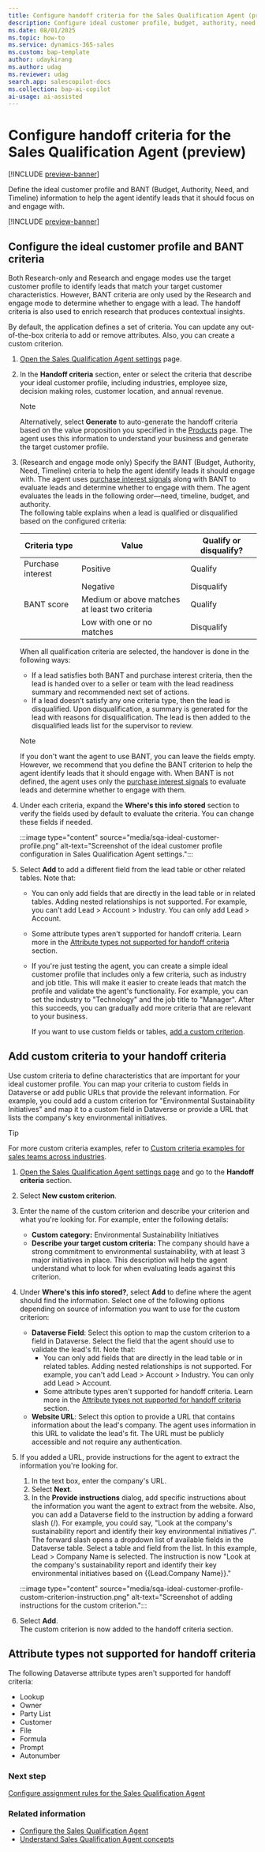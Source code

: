 ```yaml
---
title: Configure handoff criteria for the Sales Qualification Agent (preview)
description: Configure ideal customer profile, budget, authority, need, and timeline criteria for the Sales Qualification Agent to effectively qualify leads.
ms.date: 08/01/2025
ms.topic: how-to
ms.service: dynamics-365-sales
ms.custom: bap-template
author: udaykirang
ms.author: udag
ms.reviewer: udag
search.app: salescopilot-docs
ms.collection: bap-ai-copilot
ai-usage: ai-assisted
---
```


# Configure handoff criteria for the Sales Qualification Agent (preview)

[!INCLUDE [preview-banner](~/../shared-content/shared/preview-includes/preview-banner.md)]

Define the ideal customer profile and BANT (Budget, Authority, Need, and Timeline) information to help the agent identify leads that it should focus on and engage with.

[!INCLUDE [preview-banner](~/../shared-content/shared/preview-includes/preview-note-d365.md)]

## Configure the ideal customer profile and BANT criteria

Both Research-only and Research and engage modes use the target customer profile to identify leads that match your target customer characteristics. However, BANT criteria are only used by the Research and engage mode to determine whether to engage with a lead. The handoff criteria is also used to enrich research that produces contextual insights.

By default, the application defines a set of criteria. You can update any out-of-the-box criteria to add or remove attributes. Also, you can create a custom criterion.

1. [Open the Sales Qualification Agent settings](open-sales-qualification-agent-settings.md) page.  
1. In the **Handoff criteria** section, enter or select the criteria that describe your ideal customer profile, including industries, employee size, decision making roles, customer location, and annual revenue.  
   > [!NOTE]
   > Alternatively, select **Generate** to auto-generate the handoff criteria based on the value proposition you specified in the [Products](sales-qualification-agent-general-settings.md) page. The agent uses this information to understand your business and generate the target customer profile.

1. (Research and engage mode only) Specify the BANT (Budget, Authority, Need, Timeline) criteria to help the agent identify leads it should engage with. The agent uses [purchase interest signals](sales-qualification-agent-concepts.md#what-is-purchase-interest-and-how-is-it-determined) along with BANT to evaluate leads and determine whether to engage with them. The agent evaluates the leads in the following order&mdash;need, timeline, budget, and authority.  
   The following table explains when a lead is qualified or disqualified based on the configured criteria:  

    | Criteria type | Value | Qualify or disqualify? |
    |---------------|-------|------------------------|
    | Purchase interest | Positive | Qualify |
    |                   | Negative | Disqualify |
    | BANT score | Medium or above matches at least two criteria | Qualify |
    |            | Low with one or no matches | Disqualify |

    When all qualification criteria are selected, the handover is done in the following ways:
    - If a lead satisfies both BANT and purchase interest criteria, then the lead is handed over to a seller or team with the lead readiness summary and recommended next set of actions.  
    - If a lead doesn’t satisfy any one criteria type, then the lead is disqualified. Upon disqualification, a summary is generated for the lead with reasons for disqualification. The lead is then added to the disqualified leads list for the supervisor to review.

   >[!NOTE]
   > If you don't want the agent to use BANT, you can leave the fields empty. However, we recommend that you define the BANT criterion to help the agent identify leads that it should engage with. When BANT is not defined, the agent uses only the [purchase interest signals](sales-qualification-agent-concepts.md#what-is-purchase-interest-and-how-is-it-determined) to evaluate leads and determine whether to engage with them.

1. Under each criteria, expand the **Where's this info stored** section to verify the fields used by default to evaluate the criteria. You can change these fields if needed. 

   :::image type="content" source="media/sqa-ideal-customer-profile.png" alt-text="Screenshot of the ideal customer profile configuration in Sales Qualification Agent settings.":::

1. Select **Add** to add a different field from the lead table or other related tables. Note that:
    - You can only add fields that are directly in the lead table or in related tables. Adding nested relationships is not supported. For example, you can't add Lead > Account > Industry. You can only add Lead > Account. 
    - Some attribute types aren't supported for handoff criteria. Learn more in the [Attribute types not supported for handoff criteria](#attribute-types-not-supported-for-handoff-criteria) section.
    - If you're just testing the agent, you can create a simple ideal customer profile that includes only a few criteria, such as industry and job title. This will make it easier to create leads that match the profile and validate the agent's functionality. For example, you can set the industry to "Technology" and the job title to "Manager". After this succeeds, you can gradually add more criteria that are relevant to your business.

      If you want to use custom fields or tables, [add a custom criterion](#add-custom-criteria-to-your-handoff-criteria).

## Add custom criteria to your handoff criteria

Use custom criteria to define characteristics that are important for your ideal customer profile. You can map your criteria to custom fields in Dataverse or add public URLs that provide the relevant information. For example, you could add a custom criterion for "Environmental Sustainability Initiatives" and map it to a custom field in Dataverse or provide a URL that lists the company's key environmental initiatives. 

> [!TIP]
> For more custom criteria examples, refer to [Custom criteria examples for sales teams across industries](custom-icp-examples.md).

1. [Open the Sales Qualification Agent settings page](open-sales-qualification-agent-settings.md) and go to the **Handoff criteria** section.

1. Select **New custom criterion**.  

1. Enter the name of the custom criterion and describe your criterion and what you're looking for. For example, enter the following details:
   - **Custom category:** Environmental Sustainability Initiatives
   - **Describe your target custom criteria:** The company should have a strong commitment to environmental sustainability, with at least 3 major initiatives in place. This description will help the agent understand what to look for when evaluating leads against this criterion.

1. Under **Where's this info stored?**, select **Add** to define where the agent should find the information. Select one of the following options depending on source of information you want to use for the custom criterion:
    - **Dataverse Field**: Select this option to map the custom criterion to a field in Dataverse. Select the field that the agent should use to validate the lead's fit. Note that: 
        - You can only add fields that are directly in the lead table or in related tables. Adding nested relationships is not supported. For example, you can't add Lead > Account > Industry. You can only add Lead > Account.  
        - Some attribute types aren't supported for handoff criteria. Learn more in the [Attribute types not supported for handoff criteria](#attribute-types-not-supported-for-handoff-criteria) section.  
    - **Website URL**: Select this option to provide a URL that contains information about the lead's company. The agent uses information in this URL to validate the lead's fit. The URL must be publicly accessible and not require any authentication.

1. If you added a URL, provide instructions for the agent to extract the information you're looking for.
   1. In the text box, enter the company's URL.
   2. Select **Next**.
   3. In the **Provide instructions** dialog, add specific instructions about the information you want the agent to extract from the website. Also, you can add a Dataverse field to the instruction by adding a forward slash (/).
   For example, you could say, "Look at the company's sustainability report and identify their key environmental initiatives /". The forward slash opens a dropdown list of available fields in the Dataverse table. Select a table and field from the list. In this example, Lead > Company Name is selected. The instruction is now "Look at the company's sustainability report and identify their key environmental initiatives based on {{Lead.Company Name}}."

    :::image type="content" source="media/sqa-ideal-customer-profile-custom-criterion-instruction.png" alt-text="Screenshot of adding instructions for the custom criterion.":::

1. Select **Add**.  
   The custom criterion is now added to the handoff criteria section. 

## Attribute types not supported for handoff criteria

The following Dataverse attribute types aren't supported for handoff criteria:
- Lookup
- Owner
- Party List
- Customer
- File
- Formula
- Prompt
- Autonumber

### Next step

[Configure assignment rules for the Sales Qualification Agent](configure-sqa-assignment-rules.md)

### Related information

- [Configure the Sales Qualification Agent](configure-sales-qualification-agent.md)
- [Understand Sales Qualification Agent concepts](sales-qualification-agent-concepts.md)